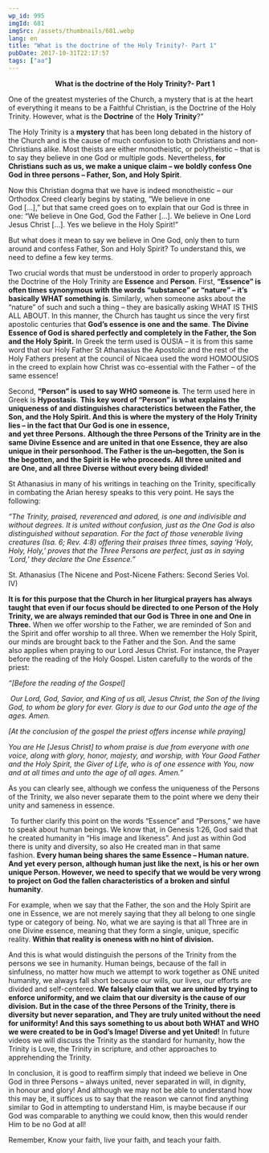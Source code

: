 ```yaml
---
wp_id: 995
imgId: 681
imgSrc: /assets/thumbnails/681.webp
lang: en
title: "What is the doctrine of the Holy Trinity?- Part 1"
pubDate: 2017-10-31T22:17:57
tags: ["aa"]
---
```


<!-- page: 6 -->

<p style="text-align: center;"><strong>What is the doctrine of the Holy Trinity?- Part 1</strong></p>
<p>One of the greatest mysteries of the Church, a mystery that is at the heart of everything it means to be a Faithful Christian, is the Doctrine of the Holy Trinity. However, what is the <b>Doctrine</b> of the <b>Holy</b> <b>Trinity</b>?”<span data-ccp-props="{&quot;201341983&quot;:0,&quot;335559739&quot;:160,&quot;335559740&quot;:259}"> </span></p>
<p>The Holy Trinity is a <b>mystery</b> that has been long debated in the history of the Church and is the cause of much confusion to both Christians and non-Christians alike. Most theists are either monotheistic, or polytheistic – that is to say they believe in one God or multiple gods. Nevertheless, <b>for Christians such as us, we make a unique claim – we boldly confess One God in three persons – Father, Son, and Holy Spirit</b>. <span data-ccp-props="{&quot;201341983&quot;:0,&quot;335559739&quot;:160,&quot;335559740&quot;:259}"> </span></p>
<p>Now this Christian dogma that we have is indeed monotheistic – our Orthodox Creed clearly begins by stating, “We believe in one God […],” but that same creed goes on to explain that our God is three in one: “We believe in One God, God the Father […]. We believe in One Lord Jesus Christ […]. Yes we believe in the Holy Spirit!”<span data-ccp-props="{&quot;201341983&quot;:0,&quot;335559739&quot;:160,&quot;335559740&quot;:259}"> </span></p>
<p>But what does it mean to say we believe in One God, only then to turn around and confess Father, Son and Holy Spirit? To understand this, we need to define a few key terms. <span data-ccp-props="{&quot;201341983&quot;:0,&quot;335559739&quot;:160,&quot;335559740&quot;:259}"> </span></p>
<p>Two crucial words that must be understood in order to properly approach the Doctrine of the Holy Trinity are <b>Essence</b> and <b>Person</b>. First, <b>“</b><b>Essence</b><b>”</b><b> is often times synonymous with the words </b><b>“</b><b>substance</b><b>”</b><b> or </b><b>“</b><b>nature</b><b>”</b><b> – it</b><b>’</b><b>s basically WHAT something is</b>. Similarly, when someone asks about the “nature” of such and such a thing – they are basically asking WHAT IS THIS ALL ABOUT. In this manner, the Church has taught us since the very first apostolic centuries that <b>God’s essence is one and the same</b>. <b>The Divin</b><b>e Essence of God is shared perfectly and completely in the Father, the Son and the Holy Spirit.</b> In Greek the term used is OUSIA – it is from this same word that our Holy Father St Athanasius the Apostolic and the rest of the Holy Fathers present at the council of Nicaea used the word HOMOOUSIOS in the creed to explain how Christ was co-essential with the Father – of the same essence! <span data-ccp-props="{&quot;201341983&quot;:0,&quot;335559739&quot;:160,&quot;335559740&quot;:259}"> </span></p>
<p>Second, <b>“</b><b>Person</b><b>”</b><b> is used </b><b>to say WHO someone is</b>. The term used here in Greek is <b>Hypostasis</b>. <b>This key word of </b><b>“</b><b>Person</b><b>”</b><b> is what explains th</b><b>e uniqueness of and distinguishes </b><b>characteristics between the Father, the Son, and the Holy Spirit. And this is where the mystery of the Holy Trinity lies – in the fact that Our God is one in essence, and</b><b> yet</b><b> three </b><b>P</b><b>ersons.</b> <b>Although the three P</b><b>ersons of the Trinity </b><b>are in</b><b> the same Divine Essence and are united in that one Essence, they are also unique in their personhood. The Father is the un</b><b>&#8211;</b><b>begotten, the Son is the </b><b>begotten, and the Spirit is He who</b><b> proceeds. All three united and are </b><b>One</b><b>, and all three Diverse without every being divided!   </b><b> </b><span data-ccp-props="{&quot;201341983&quot;:0,&quot;335559739&quot;:160,&quot;335559740&quot;:259}"> </span></p>
<p>St Athanasius in many of his writings in teaching on the Trinity, specifically in combating the Arian heresy speaks to this very point. He says the following: <span data-ccp-props="{&quot;201341983&quot;:0,&quot;335559739&quot;:160,&quot;335559740&quot;:259}"> </span></p>
<p><i>“The Trinity, praised, reverenced and adored, is one and indivisible and without degrees. It is united without confusion, just as the One God is also distinguished without separation. For the fact of those venerable living creatures (Isa. 6; Rev. 4:8) offering their praises three times, saying &#8216;Holy, Holy, Holy,&#8217; proves that the Three Persons are perfect, just as in saying &#8216;Lord,&#8217; they declare the One Essence.&#8221; </i><span data-ccp-props="{&quot;201341983&quot;:0,&quot;335559739&quot;:160,&quot;335559740&quot;:259}"> </span></p>
<p>St. Athanasius (The Nicene and Post-Nicene Fathers: Second Series Vol. IV)<span data-ccp-props="{&quot;201341983&quot;:0,&quot;335559739&quot;:160,&quot;335559740&quot;:259}"> </span></p>
<p><b>It is for this purpose that the Church in her liturgical prayers has always taught that even if our focus</b><b> should</b><b> be directed to one Person of the Holy Trinity, we are always reminded that our God is Three in one and One in Three.</b> When we offer worship to the Father, we are reminded of Son and the Spirit and offer worship to all three. When we remember the Holy Spirit, our minds are brought back to the Father and the Son. And the same also applies when praying to our Lord Jesus Christ. For instance, the Prayer before the reading of the Holy Gospel. Listen carefully to the words of the priest: <span data-ccp-props="{&quot;201341983&quot;:0,&quot;335559739&quot;:160,&quot;335559740&quot;:259}"> </span></p>
<p><i>“[Before the reading of the Gospel]</i><span data-ccp-props="{&quot;201341983&quot;:0,&quot;335559739&quot;:160,&quot;335559740&quot;:259}"> </span></p>
<p><i> Our Lord, God, </i><i>Savior</i><i>, and King of us all, Jesus Christ, the Son of the living God, to whom be glory </i><i>for ever</i><i>. Glory is due to our God unto the age of the ages. Amen. </i><span data-ccp-props="{&quot;201341983&quot;:0,&quot;335559739&quot;:160,&quot;335559740&quot;:259}"> </span></p>
<p><i>[At the conclusion of the gospel the priest offers incense while praying] </i><span data-ccp-props="{&quot;201341983&quot;:0,&quot;335559739&quot;:160,&quot;335559740&quot;:259}"> </span></p>
<p><i>You are He [Jesus Christ] to whom praise is due from everyone with one voice, along with glory, </i><i>honor</i><i>, majesty, and worship, with Your </i><i>Good</i><i> Father and the Holy Spirit, the Giver of Life, who is of one essence with You, now and at all times and unto the age of all ages. Amen.”</i><span data-ccp-props="{&quot;201341983&quot;:0,&quot;335559739&quot;:160,&quot;335559740&quot;:259}"> </span></p>
<p>As you can clearly see, although we confess the uniqueness of the Persons of the Trinity, we also never separate them to the point where we deny their unity and sameness in essence. <span data-ccp-props="{&quot;201341983&quot;:0,&quot;335559739&quot;:160,&quot;335559740&quot;:259}"> </span></p>
<p><span data-ccp-props="{&quot;201341983&quot;:0,&quot;335559739&quot;:160,&quot;335559740&quot;:259}"> </span>To further clarify this point on the words “Essence” and “Persons,” we have to speak about human beings. We know that, in Genesis 1:26, God said that he created humanity in “His image and likeness”. And just as within God there is unity and diversity, so also He created man in that same fashion. <b>Every human being shares the same Essence – Human nature. And yet </b><b>every person, although human just like the next, is his or her</b><b> own unique Person. However, we need to specify that we would be very wrong to </b><b>project on God the fallen characteristics of a broken and sinful humanity</b>. <span data-ccp-props="{&quot;201341983&quot;:0,&quot;335559739&quot;:160,&quot;335559740&quot;:259}"> </span></p>
<p>For example, when we say that the Father, the son and the Holy Spirit are one in Essence, we are not merely saying that they all belong to one single type or category of being. No, what we are saying is that all Three are in one Divine essence, meaning that they form a single, unique, specific reality. <b>Within that reality is oneness with no hint of division. </b><span data-ccp-props="{&quot;201341983&quot;:0,&quot;335559739&quot;:160,&quot;335559740&quot;:259}"> </span></p>
<p>And this is what would distinguish the persons of the Trinity from the persons we see in humanity. Human beings, because of the fall in sinfulness, no matter how much we attempt to work together as ONE united humanity, we always fall short because our wills, our lives, our efforts are divided and self-centered. <b>We falsely claim that </b><b>we are united by </b><b>trying to enforce</b><b> uniformity</b><b>, and we claim that our diversity is the cause of our division. </b><b>But in the case of the three P</b><b>ersons of the Trinity, there is diversity but never separation,</b><b> and </b><b>T</b><b>hey</b><b> are </b><b>truly </b><b>united without the need for uniformity!</b><b> </b><b>And this says something to us about both WHAT and WHO we were created to be</b><b> </b><b>in God’s Image! Diverse and yet United!</b> In future videos we will discuss the Trinity as the standard for humanity, how the Trinity is Love, the Trinity in scripture, and other approaches to apprehending the Trinity. <span data-ccp-props="{&quot;201341983&quot;:0,&quot;335559739&quot;:160,&quot;335559740&quot;:259}"> </span></p>
<p>In conclusion, it is good to reaffirm simply that indeed we believe in One God in three Persons – always united, never separated in will, in dignity, in honour and glory! And although we may not be able to understand how this may be, it suffices us to say that the reason we cannot find anything similar to God in attempting to understand Him, is maybe because if our God was comparable to anything we could know, then this would render Him to be no God at all! <span data-ccp-props="{&quot;201341983&quot;:0,&quot;335559739&quot;:160,&quot;335559740&quot;:259}"> </span></p>
<p>Remember, Know your faith, live your faith, and teach your faith. <span data-ccp-props="{&quot;201341983&quot;:0,&quot;335559739&quot;:160,&quot;335559740&quot;:259}"> </span></p>
